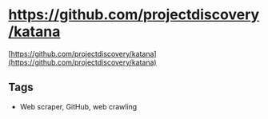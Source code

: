 
# https://github.com/projectdiscovery/katana

[https://github.com/projectdiscovery/katana](https://github.com/projectdiscovery/katana)


## Tags
- Web scraper, GitHub, web crawling

    